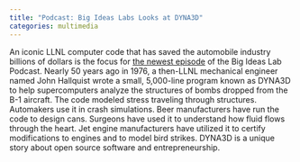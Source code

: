 ```yaml
---
title: "Podcast: Big Ideas Labs Looks at DYNA3D"
categories: multimedia
---
```


An iconic LLNL computer code that has saved the automobile industry billions of dollars is the focus for [the newest episode](https://www.llnl.gov/article/52026/big-ideas-lab-looks-how-dyna3d-has-served-workhorse-american-industry-nearly-50-years) of the Big Ideas Lab Podcast. Nearly 50 years ago in 1976, a then-LLNL mechanical engineer named John Hallquist wrote a small, 5,000-line program known as DYNA3D to help supercomputers analyze the structures of bombs dropped from the B-1 aircraft.  The code modeled stress traveling through structures. Automakers use it in crash simulations. Beer manufacturers have run the code to design cans. Surgeons have used it to understand how fluid flows through the heart. Jet engine manufacturers have utilized it to certify modifications to engines and to model bird strikes. DYNA3D is a unique story about open source software and entrepreneurship.
